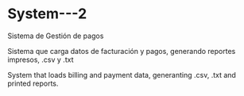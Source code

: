# System---2
Sistema de Gestión de pagos

Sistema que carga datos de facturación y pagos, generando reportes impresos, .csv y .txt

System that loads billing and payment data, generanting .csv, .txt and printed reports.
